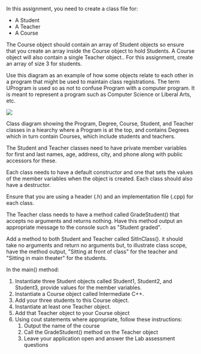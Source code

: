 In this assignment, you need to create a class file for:

- A Student
- A Teacher
- A Course

The Course object should contain an array of Student objects so ensure that you create an array inside the Course object to hold Students. A Course object will also contain a single Teacher object..  For this assignment, create an array of size 3 for students. 

Use this diagram as an example of how some objects relate to each other in a program that might be used to maintain class registrations.  The term UProgram is used so as not to confuse Program with a computer program.  It is meant to represent a program such as Computer Science or Liberal Arts, etc.

![](https://prod-edxapp.edx-cdn.org/assets/courseware/v1/bed8a92c9e90e53a3f097cafa30a59da/asset-v1:Microsoft+DEV210.2x+3T2018+type@asset+block/Mod_5_Classes.png)

Class diagram showing the Program, Degree, Course, Student, and Teacher classes in a hiearchy where a Program is at the top, and contains Degrees which in turn contain Courses, which include students and teachers.

The Student and Teacher classes need to have private member variables for first and last names, age, address, city, and phone along with public accessors for these.

Each class needs to have a default constructor and one that sets the values of the member variables when the object is created.  Each class should also have a destructor.

Ensure that you are using a header (.h) and an implementation file (.cpp) for each class.

The Teacher class needs to have a method called GradeStudent() that accepts no arguments and returns nothing.  Have this method output an appropriate message to the console such as "Student graded".

Add a method to both Student and Teacher called SitInClass().  it should take no arguments and return no arguments but, to illustrate class scope, have the method output, "Sitting at front of class" for the teacher and "Sitting in main theater" for the students.

In the main() method:

1. Instantiate three Student objects called Student1, Student2, and Student3, provide values for the member variables.
2. Instantiate a Course object called Intermediate C++.
3. Add your three students to this Course object.
4. Instantiate at least one Teacher object.
5. Add that Teacher object to your Course object
6. Using cout statements where appropriate, follow these instructions:
   1. Output the name of the course
   2. Call the GradeStudent() method on the Teacher object
   3. Leave your application open and answer the Lab assessment questions
